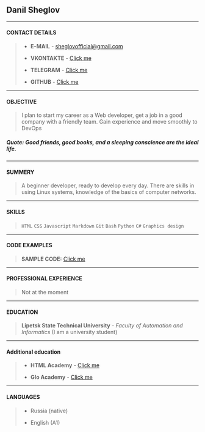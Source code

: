 ## **Danil Sheglov**

---

#### **CONTACT DETAILS**

> - **E-MAIL** - sheglovofficial@gmail.com
>
> - **VKONTAKTE** - [Click me](https://vk.com/sheglov_official)
>
> - **TELEGRAM** - [Click me](https://t.me/sheglov_official)
>
> - **GITHUB** - [Click me](https://github.com/sheglovofficial)

---

#### **OBJECTIVE**

> I plan to start my career as a Web developer, get a job in a good company with a friendly team. Gain experience and move smoothly to DevOps

##### **Quote:** _Good friends, good books, and a sleeping conscience are the ideal life._

---

#### **SUMMERY**

> A beginner developer, ready to develop every day. There are skills in using Linux systems, knowledge of the basics of computer networks.

---

#### **SKILLS**

> `HTML` `CSS` `Javascript` `Markdown` `Git`
> `Bash` `Python` `C#` `Graphics design`

---

#### **CODE EXAMPLES**

> **SAMPLE CODE:** [Click me](https://github.com/sheglovofficial/Console-App)

---

#### **PROFESSIONAL EXPERIENCE**

> Not at the moment

---

#### **EDUCATION**

> **Lipetsk State Technical University** - _Faculty of Automation and Informatics_ (I am a university student)
>

***

#### **Additional education**

> - **HTML Academy** - [Click me](https://htmlacademy.ru/)
>
> - **Glo Academy** -  [Click me](https://www.youtube.com/channel/UCVswRUcKC-M35RzgPRv8qUg)

***

#### **LANGUAGES**

> - Russia (native)
>
> - English (A1)
